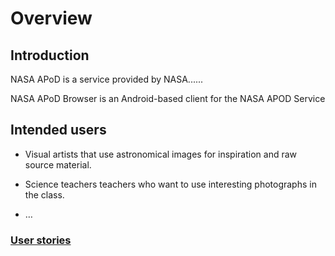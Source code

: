 # Overview

## Introduction

NASA APoD is a service provided by NASA......

NASA APoD Browser is an Android-based client for the NASA APOD Service

## Intended users

* Visual artists that use astronomical images for inspiration and raw source material.

* Science teachers teachers who want to use interesting photographs in the class.

* &hellip;

### [User stories](user-stories.md)